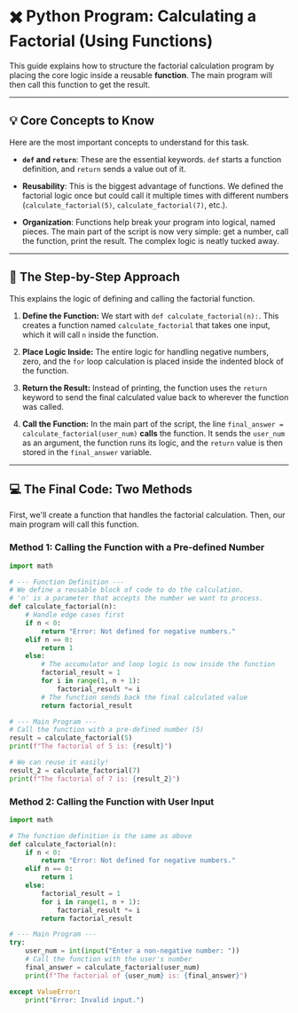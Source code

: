 

# ✖️ Python Program: Calculating a Factorial (Using Functions)

This guide explains how to structure the factorial calculation program by placing the core logic inside a reusable **function**. The main program will then call this function to get the result.

-----

## 💡 Core Concepts to Know

Here are the most important concepts to understand for this task.

  * **`def` and `return`**: These are the essential keywords. `def` starts a function definition, and `return` sends a value out of it.

  * **Reusability**: This is the biggest advantage of functions. We defined the factorial logic once but could call it multiple times with different numbers (`calculate_factorial(5)`, `calculate_factorial(7)`, etc.).

  * **Organization**: Functions help break your program into logical, named pieces. The main part of the script is now very simple: get a number, call the function, print the result. The complex logic is neatly tucked away.

-----

## 📝 The Step-by-Step Approach

This explains the logic of defining and calling the factorial function.

1.  **Define the Function:** We start with `def calculate_factorial(n):`. This creates a function named `calculate_factorial` that takes one input, which it will call `n` inside the function.

2.  **Place Logic Inside:** The entire logic for handling negative numbers, zero, and the `for` loop calculation is placed inside the indented block of the function.

3.  **Return the Result:** Instead of printing, the function uses the `return` keyword to send the final calculated value back to wherever the function was called.

4.  **Call the Function:** In the main part of the script, the line `final_answer = calculate_factorial(user_num)` **calls** the function. It sends the `user_num` as an argument, the function runs its logic, and the `return` value is then stored in the `final_answer` variable.

-----

## 💻 The Final Code: Two Methods

First, we'll create a function that handles the factorial calculation. Then, our main program will call this function.

### **Method 1: Calling the Function with a Pre-defined Number**

```python
import math

# --- Function Definition ---
# We define a reusable block of code to do the calculation.
# 'n' is a parameter that accepts the number we want to process.
def calculate_factorial(n):
    # Handle edge cases first
    if n < 0:
        return "Error: Not defined for negative numbers."
    elif n == 0:
        return 1
    else:
        # The accumulator and loop logic is now inside the function
        factorial_result = 1
        for i in range(1, n + 1):
            factorial_result *= i
        # The function sends back the final calculated value
        return factorial_result

# --- Main Program ---
# Call the function with a pre-defined number (5)
result = calculate_factorial(5)
print(f"The factorial of 5 is: {result}")

# We can reuse it easily!
result_2 = calculate_factorial(7)
print(f"The factorial of 7 is: {result_2}")
```

### **Method 2: Calling the Function with User Input**

```python
import math

# The function definition is the same as above
def calculate_factorial(n):
    if n < 0:
        return "Error: Not defined for negative numbers."
    elif n == 0:
        return 1
    else:
        factorial_result = 1
        for i in range(1, n + 1):
            factorial_result *= i
        return factorial_result

# --- Main Program ---
try:
    user_num = int(input("Enter a non-negative number: "))
    # Call the function with the user's number
    final_answer = calculate_factorial(user_num)
    print(f"The factorial of {user_num} is: {final_answer}")

except ValueError:
    print("Error: Invalid input.")
```
